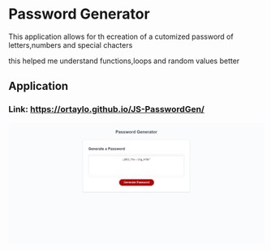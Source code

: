 # Password Generator

This application allows for th ecreation of a cutomized password of letters,numbers and special chacters

this helped me understand functions,loops and random values better


## Application
### Link: https://ortaylo.github.io/JS-PasswordGen/
![Scrrenshot](./Develop/assets/Images/screencapture-file-C-Users-owent-Coding-Challenges-JS-PasswordGen-My-PasswordGen-Develop-index-html-2022-03-05-04_34_04.png)